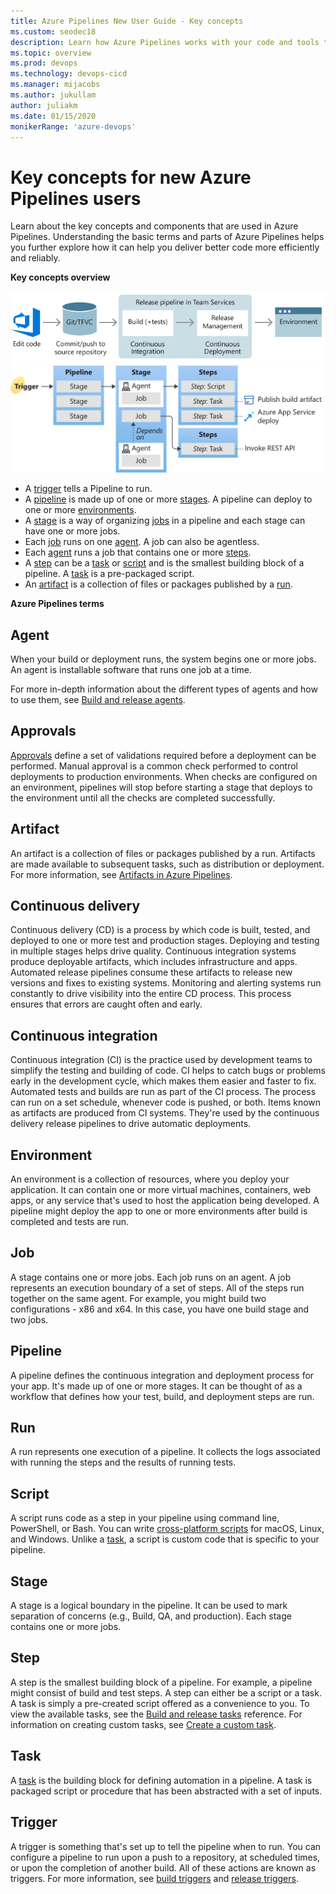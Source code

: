 ```yaml
---
title: Azure Pipelines New User Guide - Key concepts
ms.custom: seodec18
description: Learn how Azure Pipelines works with your code and tools to automate build and deployment, and the key concepts behind it.
ms.topic: overview
ms.prod: devops
ms.technology: devops-cicd
ms.manager: mijacobs
ms.author: jukullam
author: juliakm
ms.date: 01/15/2020
monikerRange: 'azure-devops'
---
```


# Key concepts for new Azure Pipelines users

Learn about the key concepts and components that are used in Azure Pipelines. Understanding the basic terms and parts of Azure Pipelines helps you further explore how it can help you deliver better code more efficiently and reliably.


**Key concepts overview**

![not concepts overview](../_img/pipeline-concept-end-to-end.png)
![key concepts overview](../_img/key-concepts-overview.svg)

- A [trigger](#trigger) tells a Pipeline to run. 
- A [pipeline](#pipeline) is made up of one or more [stages](#stage). A pipeline can deploy to one or more [environments](#environment).
- A [stage](#stage) is a way of organizing [jobs](#job) in a pipeline and each stage can have one or more jobs.
- Each [job](#job) runs on one [agent](#agent). A job can also be agentless. 
- Each [agent](#agent) runs a job that contains one or more [steps](#step).
- A [step](#step) can be a [task](#task) or [script](#script) and is the smallest building block of a pipeline. A [task](#task) is a pre-packaged script.
- An [artifact](#artifact) is a collection of files or packages published by a [run](#run).

**Azure Pipelines terms**

## Agent

When your build or deployment runs, the system begins one or more jobs. An agent is installable software that runs one job at a time.

For more in-depth information about the different types of agents and how to use them, see [Build and release agents](../agents/agents.md).

## Approvals

[Approvals](../process/approvals.md) define a set of validations required before a deployment can be performed. Manual approval is a common check performed to control deployments to production environments. When checks are configured on an environment, pipelines will stop before starting a stage that deploys to the environment until all the checks are completed successfully. 

## Artifact

An artifact is a collection of files or packages published by a run. Artifacts are made available to subsequent tasks, such as distribution or deployment. For more information, see [Artifacts in Azure Pipelines](../artifacts/artifacts-overview.md).

## Continuous delivery

Continuous delivery &#40;CD&#41; is a process by which code is built, tested, and deployed to one or more test and production stages. Deploying and testing in multiple stages helps drive quality. Continuous integration systems produce deployable artifacts, which includes infrastructure and apps. Automated release pipelines consume these artifacts to release new versions and fixes to existing systems. Monitoring and alerting systems run constantly to drive visibility into the entire CD process. This process ensures that  errors are caught often and early.

## Continuous integration

Continuous integration &#40;CI&#41; is the practice used by development teams to simplify the testing and building of code. CI helps to catch bugs or problems early in the development cycle, which makes them easier and faster to fix. Automated tests and builds are run as part of the CI process. The process can run on a set schedule, whenever code is pushed, or both. Items known as artifacts are produced from CI systems. They're used by the continuous delivery release pipelines to drive automatic deployments.

## Environment

An environment is a collection of resources, where you deploy your application. It can contain one or more virtual machines, containers, web apps, or any service that's used to host the application being developed. A pipeline might deploy the app to one or more environments after build is completed and tests are run.

## Job

A stage contains one or more jobs. Each job runs on an agent. A job represents an execution boundary of a set of steps. All of the steps run together on the same agent. For example, you might build two configurations - x86 and x64. In this case, you have one build stage and two jobs.

## Pipeline

A pipeline defines the continuous integration and deployment process for your app. It's made up of one or more stages. It can be thought of as a workflow that defines how your test, build, and deployment steps are run.

## Run

A run represents one execution of a pipeline. It collects the logs associated with running the steps and the results of running tests.

## Script

A script runs code as a step in your pipeline using command line, PowerShell, or Bash. You can write [cross-platform scripts](../scripts/cross-platform-scripting.md) for macOS, Linux, and Windows. Unlike a [task](#task), a script is custom code that is specific to your pipeline. 

## Stage

A stage is a logical boundary in the pipeline. It can be used to mark separation of concerns (e.g., Build, QA, and production). Each stage contains one or more jobs.

## Step

A step is the smallest building block of a pipeline. For example, a pipeline might consist of build and test steps. A step can either be a script or a task. A task is simply a pre-created script offered as a convenience to you. To view the available tasks, see the [Build and release tasks](../tasks/index.md) reference. For information on creating custom tasks, see [Create a custom task](../../extend/develop/add-build-task.md).

## Task

A [task](../process/tasks.md) is the building block for defining automation in a pipeline. A task is packaged script or procedure that has been abstracted with a set of inputs.

## Trigger

A trigger is something that's set up to tell the pipeline when to run. You can configure a pipeline to run upon a push to a repository, at scheduled times, or upon the completion of another build. All of these actions are known as triggers. For more information, see [build triggers](../build/triggers.md) and [release triggers](../release/triggers.md).
